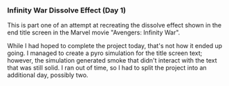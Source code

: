 ### Infinity War Dissolve Effect (Day 1)

This is part one of an attempt at recreating the dissolve effect shown in the
end title screen in the Marvel movie "Avengers: Infinity War".

While I had hoped to complete the project today, that's not how it ended up going.
I managed to create a pyro simulation for the title screen text; however, the
simulation generated smoke that didn't interact with the text that was still solid.
I ran out of time, so I had to split the project into an additional day, possibly
two.
